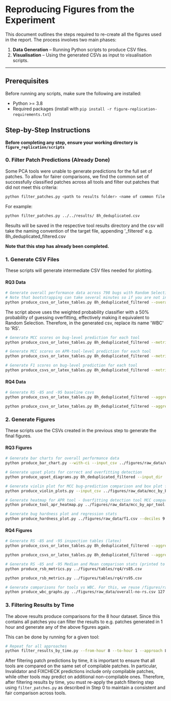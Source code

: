 # Reproducing Figures from the Experiment

This document outlines the steps required to re-create all the figures used in the report. The process involves two main phases:

1. **Data Generation** – Running Python scripts to produce CSV files.
2. **Visualisation** – Using the generated CSVs as input to visualisation scripts.

---

## Prerequisites

Before running any scripts, make sure the following are installed:

- Python >= 3.8
- Required packages (install with `pip install -r figure-replication-requirements.txt`)

## Step-by-Step Instructions

**Before completing any step, ensure your working directory is `figure_replication/scripts`**

### 0. Filter Patch Predictions (Already Done)

Some PCA tools were unable to generate predictions for the full set of patches. To allow for fairer comparisons, we find the common set of successfully classified patches across all tools and filter out patches that did not meet this criteria:

```bash
python filter_patches.py <path to results folder> <name of common file to filter e.g. 8h-deduplicated.csv>
```

For example:
```bash
python filter_patches.py ../../results/ 8h_deduplicated.csv
```

Results will be saved in the respective tool results directory and the csv will take the naming convention of the target file, appending '_filtered' e.g. 8h_deduplicated_filtered.csv

**Note that this step has already been completed.**

### 1. Generate CSV Files

These scripts will generate intermediate CSV files needed for plotting.

#### RQ3 Data

```bash
# Generate overall performance data across 798 bugs with Random Selection metric and bootstrapping.
# Note that bootstrapping can take several minutes so if you are not interested in error bars you can exclude --bootstrap
python produce_csvs_or_latex_tables.py 8h_deduplicated_filtered --overall --bootstrap --include-wbc --wbc-p-overfit 0.50 --format csv --output ../figures/raw_data/overall.csv 
```

The script above uses the weighted probability classifier with a 50% probability of guessing overfitting, effectively making it equivalent to Random Selection. Therefore, in the generated csv, replace its name 'WBC' to 'RS'.

```bash
# Generate MCC scores on bug-level prediction for each tool
python produce_csvs_or_latex_tables.py 8h_deduplicated_filtered --metric 'Smooth MCC' --aggregate bug --format csv --output ../figures/raw_data/mcc_by_bug.csv
```

```bash
# Generate MCC scores on APR-tool-level prediction for each tool
python produce_csvs_or_latex_tables.py 8h_deduplicated_filtered --metric 'Smooth MCC' --aggregate approach --format csv --output ../figures/raw_data/mcc_by_apr_tool.csv
```

```bash
# Generate F1 scores on bug-level prediction for each tool
python produce_csvs_or_latex_tables.py 8h_deduplicated_filtered --metric 'F1 Score' --aggregate bug --format csv --output ../figures/raw_data/f1.csv
```

#### RQ4 Data

```bash
# Generate RS -85 and -95 baseline csvs
python produce_csvs_or_latex_tables.py 8h_deduplicated_filtered --aggregate bug --metric RS --confidence 85 --format csv --output ../figures/tables/rq4/rs85.csv

python produce_csvs_or_latex_tables.py 8h_deduplicated_filtered --aggregate bug --metric RS --confidence 95 --format csv --output ../figures/tables/rq4/rs95.csv
```

### 2. Generate Figures

These scripts use the CSVs created in the previous step to generate the final figures.

#### RQ3 Figures

```bash
# Generate bar charts for overall performance data
python produce_bar_chart.py --with-ci --input_csv ../figures/raw_data/overall.csv --output_dir ../figures/visualisations/rq3
```

```bash
# Generate upset plots for correct and overfitting detection
python produce_upset_diagrams.py 8h_deduplicated_filtered --input_dir ../../results --output_dir ../figures/visualisations/rq3
```

```bash
# Generate violin plot for MCC bug-prediction comparison and box plot for MCC project comparison, and print stats used to aid figure
python produce_violin_plots.py --input_csv ../figures/raw_data/mcc_by_bug.csv --output_dir ../figures/visualisations/rq3 --colour_by_project
```  

```bash
# Generate heatmap for APR tool - Overfitting detection tool MCC comparison
python produce_tool_apr_heatmap.py ../figures/raw_data/mcc_by_apr_tool.csv --output ../figures/visualisations/rq3/apr_tool_mcc_heatmap.png
```

```bash
# Generate bug hardness plot and regression stats
python produce_hardness_plot.py ../figures/raw_data/f1.csv --deciles 9 --output ../figures/visualisations/rq3/bug_hardness_f1.png
```

#### RQ4 Figures

```bash
# Generate RS -85 and -95 inspection tables (latex)
python produce_csvs_or_latex_tables.py 8h_deduplicated_filtered --aggregate bug --metric 'RS' --confidence 85 --format latex --output ../figures/tables/rq4/rs85-latex.txt

python produce_csvs_or_latex_tables.py 8h_deduplicated_filtered --aggregate bug --metric 'RS' --confidence 95 --format latex --output ../figures/tables/rq4/rs95-latex.txt
```

```bash
# Generate RS -85 and -95 Median and Mean comparison stats (printed to terminal)
python produce_rsb_metrics.py ../figures/tables/rq4/rs85.csv

python produce_rsb_metrics.py ../figures/tables/rq4/rs95.csv
```

```bash
# Generate comparisons for tools vs WBC. For this, we reuse /figures/raw_data/overall.csv by making a copy and deleting the RS row as that is not an APR tool, and saving the result as overall-no-rs.csv. The script also takes the number of correct to overfitting patches e.g. in the case of the 8h_deduplicated_filtered dataset, that is 127:671. This also prints information about tools' confidence intervals intersecting the margin.
python produce_wbc_graphs.py ../figures/raw_data/overall-no-rs.csv 127 671 --out ../figures/visualisations/rq4/tools_vs_wbc.png
```

### 3. Filtering Results by Time
The above results produce comparisons for the 8 hour dataset. Since this contains all patches you can filter the results to e.g. patches generated in 1 hour and generate any of the above figures again.

This can be done by running for a given tool:
```bash
# Repeat for all approaches
python filter_results_by_time.py --from-hour 8 --to-hour 1 --approach LLM4PatchCorrectness
```

After filtering patch predictions by time, it is important to ensure that all tools are compared on the same set of compilable patches. In particular, Invalidator and FIXCHECK predictions include only compilable patches, while other tools may predict on additional non-compilable ones. Therefore, after filtering results by time, you must re-apply the patch filtering step using `filter_patches.py` as described in Step 0 to maintain a consistent and fair comparison across tools.